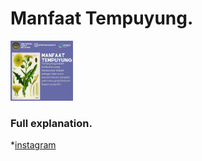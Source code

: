 # Manfaat Tempuyung.
<img src="Screenshot_20221121-083341_1.jpg" width="100px" />

### Full explanation.

*[instagram](https://www.instagram.com/reel/CcHTTAFLXKj/?igshid=YmMyMTA2M2Y=)
